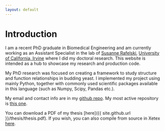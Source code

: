 ```yaml
---
layout: default
---
```


# Introduction
I am a recent PhD graduate in Biomedical Engineering and am currently working as an Assistant Specialist in the lab of [Susanne Rafelski](http://www.rafelski.com/susanne/Home.html), [University of California, Irvine](http://uci.edu) where I did my doctoral research. This website is intended as a hub to showcase my research and production code.

My PhD research was focused on creating a framework to study structure and function relationships in budding yeast. I implemented my project using mainly Python, together with commonly used scientific packages available in this language (such as Numpy, Scipy, Pandas etc.).  

My email and contact info are in my [github repo](https://github.com/moosekaka). My most active repository is [this one](https://github.com/moosekaka/sweepython).

You can download a PDF of my thesis [here]({{ site.github.url }}/thesis/thesis.pdf). If you wish, you can also compile from source in Xetex [here](https://github.com/moosekaka/thesis).




